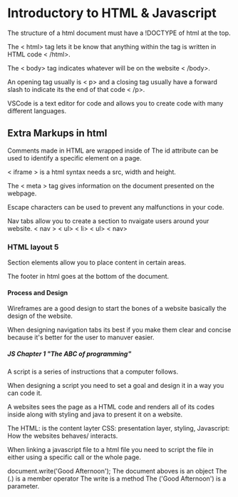 # Introductory to HTML & Javascript
The structure of a html document must have a !DOCTYPE of html at the top.

The < html> tag lets it be know that anything within the tag is written in HTML code < /html>.

The < body> tag indicates whatever will be on the website < /body>.

An opening tag usually is < p> and a closing tag usually have a forward slash to indicate its the end of that code < /p>.

VSCode is a text editor for code and allows you to create code with many different languages.


## Extra Markups in html

Comments made in HTML are wrapped inside of 
The id attribute can be used to identify a specific element on a page.

< iframe > is a html syntax needs a src, width and height.

The < meta >  tag gives information on the document presented on the webpage.

Escape characters can be used to prevent any malfunctions in your code.

Nav tabs allow you to create a section to nvaigate users around your website. 
< nav >
  < ul>
    < li>
  < ul>
< nav>

### HTML layout 5

Section elements allow you to place content in certain areas.

The footer in html goes at the bottom of the document.

#### Process and Design

Wireframes are a good design to start the bones of a website basically the design of the website.

When designing navigation tabs its best if you make them clear and concise because it's better for the user to manuver easier.

##### JS Chapter 1 "The ABC of programming"

A script is a series of instructions that a computer follows.

When designing a script you need to set a goal and design it in a way you can code it.

A websites sees the page as a HTML code and renders all of its codes inside along with styling and java to present it on a website.

The HTML: is the content layter CSS: presentation layer, styling, Javascript: How the websites behaves/ interacts.

When linking a javascript file to a html file you need to script the file in either using a specific call or the whole page. 

document.write('Good Afternoon');
The document aboves is an object
The (.) is a member operator
The write is a method
The ('Good Afternoon') is a parameter.
